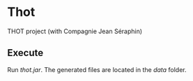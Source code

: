 # Thot
THOT project (with Compagnie Jean Séraphin)

## Execute
Run *thot.jar*.
The generated files are located in the *data* folder.
